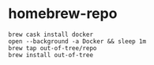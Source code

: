# homebrew-repo

    brew cask install docker
    open --background -a Docker && sleep 1m
    brew tap out-of-tree/repo
    brew install out-of-tree
